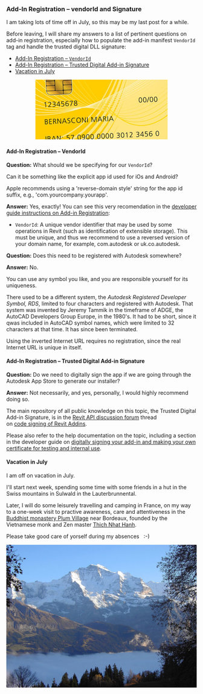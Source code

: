 <head>
<meta http-equiv="Content-Type" content="text/html; charset=utf-8">
<link rel="stylesheet" type="text/css" href="bc.css">
<!--
<script src="https://cdn.rawgit.com/google/code-prettify/master/loader/run_prettify.js" type="text/javascript"></script>
-->
</head>

<!---

- add-in registration - vendorid and signature
 
Q: What should we be specifying for our VendorId? Can it be something like what we use for our iOS/Android apps, such as: 'io.bvh.layer'.
 
A: Yes, exactly! You can see this very recomendation in the developer guide instructions on Add-in Registration:
 
http://help.autodesk.com/view/RVT/2019/ENU/?guid=Revit_API_Revit_API_Developers_Guide_Introduction_Add_In_Integration_Add_in_Registration_html
 
VendorId: A unique vendor identifier that may be used by some operations in Revit (such as identification of extensible storage). This must be unique, and thus we recommend to use a reversed version of your domain name, for example, com.autodesk or uk.co.autodesk.
 
Q: Does this need to be registered with Autodesk somewhere? 
 
A: No. You can use any symbol you like, and you are responsible yourself for its uniqueness. There used to be a different system, the Autodesk Registered Developer Symbol RDS, limited to four characters and registered with Autodesk.. That system has been terminated. Using the inverted Internet URL requires no registration, since the real Internet URL is unique in itself.
 
Q: Do we need to digitally sign the app if we are going through the Autodesk App Store to generate our installer? 
 
A: Not necessarily, and yes, i would personally highly recommend doing so.
 
Here is the main discussion thread and source of all public knowledge on this topic, the Trusted Digital Add-in Signature:
 
http://forums.autodesk.com/t5/revit-api/code-signing-of-revit-addins/m-p/5981560
 
Please also refer to this help documentation on the topic, including a section on making your own certificate for testing and internal use:
 
http://help.autodesk.com/view/RVT/2019/ENU/?guid=Revit_API_Revit_API_Developers_Guide_Introduction_Add_In_Integration_Digitally_Signing_Your_Revit_Add_in_html
 
 in the #RevitAPI @AutodeskRevit #bim #dynamobim @AutodeskForge #ForgeDevCon 

I am aking lots of time off in July, so this may be my last post for a while.
Before leaving, I will share my answers to a list of pertinent questions on add-in registration, especially how to populate the add-in manifest <code>VendorId</code> tag and handle the trusted digital DLL signature
&ndash; Add-in registration &ndash; <code>VendorId</code>
&ndash; Add-in registration &ndash; trusted digital add-in signature
&ndash; Vacation in July...

--->

### Add-In Registration &ndash; vendorId and Signature

I am taking lots of time off in July, so this may be my last post for a while.

Before leaving, I will share my answers to a list of pertinent questions on add-in registration, especially how to populate the add-in manifest `VendorId` tag and handle the trusted digital DLL signature:

- [Add-In Registration &ndash; `VendorId`](#2)
- [Add-In Registration &ndash; Trusted Digital Add-in Signature](#3)
- [Vacation in July](#4)


<center>
<img src="img/identification.jpg" alt="Identification" width="350"/>
</center>



#### <a name="2"></a> Add-In Registration &ndash; VendorId
 
**Question:**  What should we be specifying for our `VendorId`?

Can it be something like the explicit app id used for iOs and Android?

Apple recommends using a 'reverse-domain style' string for the app id suffix, e.g., 'com.yourcompany.yourapp'. 

**Answer:** Yes, exactly! You can see this very recomendation in
the [developer guide instructions on Add-in Registration](http://help.autodesk.com/view/RVT/2019/ENU/?guid=Revit_API_Revit_API_Developers_Guide_Introduction_Add_In_Integration_Add_in_Registration_html):
 
- `VendorId`: A unique vendor identifier that may be used by some operations in Revit (such as identification of extensible storage). This must be unique, and thus we recommend to use a reversed version of your domain name, for example, com.autodesk or uk.co.autodesk.
 
**Question:**  Does this need to be registered with Autodesk somewhere? 
 
**Answer:** No.

You can use any symbol you like, and you are responsible yourself for its uniqueness.

There used to be a different system, the *Autodesk Registered Developer Symbol, RDS*, limited to four characters and registered with Autodesk. That system was invented by Jeremy Tammik in the timeframe of ADGE, the AutoCAD Developers Group Europe, in the 1980's. It had to be short, since it qwas included in AutoCAD symbol names, which were limited to 32 characters at that time. It has since been terminated.

Using the inverted Internet URL requires no registration, since the real Internet URL is unique in itself.

#### <a name="3"></a> Add-In Registration &ndash; Trusted Digital Add-in Signature

**Question:**  Do we need to digitally sign the app if we are going through the Autodesk App Store to generate our installer? 
 
**Answer:** Not necessarily, and yes, personally, I would highly recommend doing so.
 
The main repository of all public knowledge on this topic, the Trusted Digital Add-in Signature, is in 
the [Revit API discussion forum](http://forums.autodesk.com/t5/revit-api-forum/bd-p/160) thread  
on [code signing of Revit Addins](http://forums.autodesk.com/t5/revit-api/code-signing-of-revit-addins/m-p/5981560).
 
Please also refer to the help documentation on the topic, including a section in the developer guide
on [digitally signing your add-in and making your own certificate for testing and internal use](http://help.autodesk.com/view/RVT/2019/ENU/?guid=Revit_API_Revit_API_Developers_Guide_Introduction_Add_In_Integration_Digitally_Signing_Your_Revit_Add_in_html).
 


#### <a name="4"></a> Vacation in July

I am off on vacation in July.

I'll start next week, spending some time with some friends in a hut in the Swiss mountains in Sulwald in the Lauterbrunnental.

Later, I will do some leisurely travelling and camping in France, on my way to a one-week visit to practive awareness, care and attentiveness in
the [Buddhist monastery Plum Village](https://plumvillage.org) near Bordeaux, founded
by the Vietnamese monk and Zen master [Thich Nhat Hanh](https://plumvillage.org/about/thich-nhat-hanh).

Please take good care of yorself during my absences &nbsp; :-)

<center>
<img src="img/jungfrau_mountain.jpg" alt="View of the Jungfrau Mountain from Sulwald" width="512"/>
</center>


<pre class="code">
</pre>
